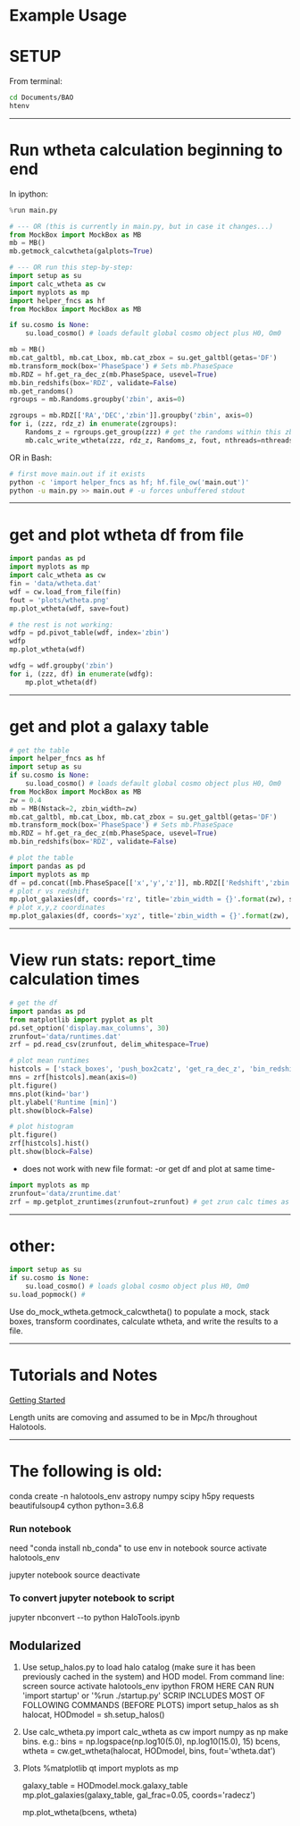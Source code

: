 # Example Usage

# SETUP
From terminal:
```bash
cd Documents/BAO
htenv
```

----------------------------------------------------------------
# Run wtheta calculation beginning to end
<!-- fs -->
In ipython:
```python
%run main.py

# --- OR (this is currently in main.py, but in case it changes...)
from MockBox import MockBox as MB
mb = MB()
mb.getmock_calcwtheta(galplots=True)

# --- OR run this step-by-step:
import setup as su
import calc_wtheta as cw
import myplots as mp
import helper_fncs as hf
from MockBox import MockBox as MB

if su.cosmo is None:
    su.load_cosmo() # loads default global cosmo object plus H0, Om0

mb = MB()
mb.cat_galtbl, mb.cat_Lbox, mb.cat_zbox = su.get_galtbl(getas='DF')
mb.transform_mock(box='PhaseSpace') # Sets mb.PhaseSpace
mb.RDZ = hf.get_ra_dec_z(mb.PhaseSpace, usevel=True)
mb.bin_redshifs(box='RDZ', validate=False)
mb.get_randoms()
rgroups = mb.Randoms.groupby('zbin', axis=0)

zgroups = mb.RDZ[['RA','DEC','zbin']].groupby('zbin', axis=0)
for i, (zzz, rdz_z) in enumerate(zgroups):
    Randoms_z = rgroups.get_group(zzz) # get the randoms within this zbin
    mb.calc_write_wtheta(zzz, rdz_z, Randoms_z, fout, nthreads=nthreads)

```

OR in Bash:
```bash
# first move main.out if it exists
python -c 'import helper_fncs as hf; hf.file_ow('main.out')'
python -u main.py >> main.out # -u forces unbuffered stdout
```

<!-- fe wtheta calculation -->


----------------------------------------------------------------
# get and plot wtheta df from file
<!-- fs -->
```python
import pandas as pd
import myplots as mp
import calc_wtheta as cw
fin = 'data/wtheta.dat'
wdf = cw.load_from_file(fin)
fout = 'plots/wtheta.png'
mp.plot_wtheta(wdf, save=fout)

# the rest is not working:
wdfp = pd.pivot_table(wdf, index='zbin')
wdfp
mp.plot_wtheta(wdf)

wdfg = wdf.groupby('zbin')
for i, (zzz, df) in enumerate(wdfg):
    mp.plot_wtheta(df)
```
<!-- fe get, plot wtheta from file -->

----------------------------------------------------------------
# get and plot a galaxy table
<!-- fs -->
```python
# get the table
import helper_fncs as hf
import setup as su
if su.cosmo is None:
    su.load_cosmo() # loads default global cosmo object plus H0, Om0
from MockBox import MockBox as MB
zw = 0.4
mb = MB(Nstack=2, zbin_width=zw)
mb.cat_galtbl, mb.cat_Lbox, mb.cat_zbox = su.get_galtbl(getas='DF')
mb.transform_mock(box='PhaseSpace') # Sets mb.PhaseSpace
mb.RDZ = hf.get_ra_dec_z(mb.PhaseSpace, usevel=True)
mb.bin_redshifs(box='RDZ', validate=False)

# plot the table
import pandas as pd
import myplots as mp
df = pd.concat([mb.PhaseSpace[['x','y','z']], mb.RDZ[['Redshift','zbin']]],axis=1)
# plot r vs redshift
mp.plot_galaxies(df, coords='rz', title='zbin_width = {}'.format(zw), save='plots/gals_rvsz.png')
# plot x,y,z coordinates
mp.plot_galaxies(df, coords='xyz', title='zbin_width = {}'.format(zw), save='plots/gals_xyz.png')
```


<!-- fe galaxy table -->

----------------------------------------------------------------
# View run stats: report_time calculation times
<!-- fs -->
```python
# get the df
import pandas as pd
from matplotlib import pyplot as plt
pd.set_option('display.max_columns', 30)
zrunfout='data/runtimes.dat'
zrf = pd.read_csv(zrunfout, delim_whitespace=True)

# plot mean runtimes
histcols = ['stack_boxes', 'push_box2catz', 'get_ra_dec_z', 'bin_redshifs', 'get_randoms', 'push_box2catz_Rands', 'get_ra_dec_z_Rands', 'bin_redshifs_Rands', 'calc_wtheta', 'galgal_counts', 'randrand_counts', 'galrand_counts', 'counts_to_cf']
mns = zrf[histcols].mean(axis=0)
plt.figure()
mns.plot(kind='bar')
plt.ylabel('Runtime [min]')
plt.show(block=False)

# plot histogram
plt.figure()
zrf[histcols].hist()
plt.show(block=False)

```

- does not work with new file format:
-or get df and plot at same time-

```python
import myplots as mp
zrunfout='data/zruntime.dat'
zrf = mp.getplot_zruntimes(zrunfout=zrunfout) # get zrun calc times as DF and plot
```
<!-- fe report times -->


----------------------------------------------------------------
# other:
<!-- fs -->
```python
import setup as su
if su.cosmo is None:
    su.load_cosmo() # loads global cosmo object plus H0, Om0
su.load_popmock() #
```

Use do_mock_wtheta.getmock_calcwtheta() to populate a mock, stack boxes,
transform coordinates, calculate wtheta, and write the results to a file.

<!-- fe other -->



----
# Tutorials and Notes
[Getting Started](https://halotools.readthedocs.io/en/latest/quickstart_and_tutorials/getting_started_overview.html)

Length units are comoving and assumed to be in Mpc/h throughout Halotools.

----
# The following is old:
<!-- fs -->

conda create -n halotools_env astropy numpy scipy h5py requests beautifulsoup4 cython python=3.6.8


### Run notebook
need "conda install nb_conda" to use env in notebook
source activate halotools_env
<!-- conda activate halotools_env -->
jupyter notebook
source deactivate

### To convert jupyter notebook to script
jupyter nbconvert --to python HaloTools.ipynb
<!-- first may need: conda install -c conda-forge mistune -->



## Modularized
1. Use setup_halos.py to load halo catalog (make sure it has been previously cached in the system) and HOD model.
From command line:
    screen
    source activate halotools_env
    ipython
        FROM HERE CAN RUN 'import startup' or '%run ./startup.py'
        SCRIP INCLUDES MOST OF FOLLOWING COMMANDS (BEFORE PLOTS)
    import setup_halos as sh
    halocat, HODmodel = sh.setup_halos()

2. Use calc_wtheta.py
    import calc_wtheta as cw
    import numpy as np
    make bins. e.g.:
        bins = np.logspace(np.log10(5.0), np.log10(15.0), 15)
    bcens, wtheta = cw.get_wtheta(halocat, HODmodel, bins, fout='wtheta.dat')

3. Plots
    %matplotlib qt
    import myplots as mp

    galaxy_table = HODmodel.mock.galaxy_table
    mp.plot_galaxies(galaxy_table, gal_frac=0.05, coords='radecz')

    mp.plot_wtheta(bcens, wtheta)


<!-- fe old -->
